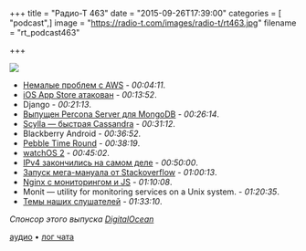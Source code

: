 +++
title = "Радио-Т 463"
date = "2015-09-26T17:39:00"
categories = [ "podcast",]
image = "https://radio-t.com/images/radio-t/rt463.jpg"
filename = "rt_podcast463"

+++

![](https://radio-t.com/images/radio-t/rt463.jpg)

- [Немалые проблем с AWS](http://searchaws.techtarget.com/news/4500253914/Cascading-AWS-outage-stokes-cloud-fears) - *00:04:11*.
- [iOS App Store атакован](http://www.theglobeandmail.com/report-on-business/international-business/us-business/apples-ios-app-store-suffers-first-major-at) - *00:13:52*.
- Django - *00:21:13*.
- [Выпущен Percona Server для MongoDB](http://www.opennet.ru/opennews/art.shtml?num=43008) - *00:26:14*.
- [Scylla — быстрая Cassandra](http://www.zdnet.com/article/kvm-creators-open-source-fast-cassandra-drop-in-replacement-scylla/) - *00:31:12*.
- Blackberry Android - *00:36:52*.
- [Pebble Time Round](https://pebble.com) - *00:38:19*.
- [watchOS 2](http://thenextweb.com/insider/2015/09/21/watchos-2-review-apple-watchs-true-killer-feature-is-its-operating-system/) - *00:45:02*.
- [IPv4 закончились на самом деле](http://arstechnica.com/business/2015/09/north-america-is-out-of-ipv4-addresses-for-really-real-this-time/) - *00:50:00*.
- [Запуск мега-мануала от Stackoverflow](http://habrahabr.ru/post/266731/) - *01:00:13*.
- [Nginx с мониторингом и JS](http://www.infoworld.com/article/2986138/web-applications/nginx-web-server-goes-dynamic-adds-monitoring.html) - *01:10:08*.
- Monit — utility for monitoring services on a Unix system. - *01:20:35*.
- [Темы наших слушателей](https://radio-t.com/p/2015/09/22/prep-463/) - *01:33:10*.

_Спонсор этого выпуска [DigitalOcean](https://do.co/radiot)_

[аудио](https://cdn.radio-t.com/rt_podcast463.mp3) • [лог чата](http://chat.radio-t.com/logs/radio-t-463.html)
<audio src="https://cdn.radio-t.com/rt_podcast463.mp3" preload="none"></audio>
